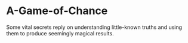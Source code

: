 # A-Game-of-Chance
Some vital secrets reply on understanding little-known truths and using them to produce seemingly magical results.
